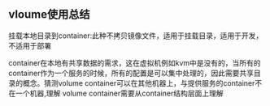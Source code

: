## vloume使用总结 ##
挂载本地目录到container:此种不拷贝镜像文件，适用于挂载目录，适用于开发，不适用于部署

container在本地有共享数据的需求，这在虚拟机例如kvm中是没有的，当所有的container作为一个服务的时候，所有的配置是可以集中处理的，因此需要共享目录的概念。猜测volume container可以在其他机器上，与提供服务的container不在一个机器,理解 volume container需要从container结构层面上理解